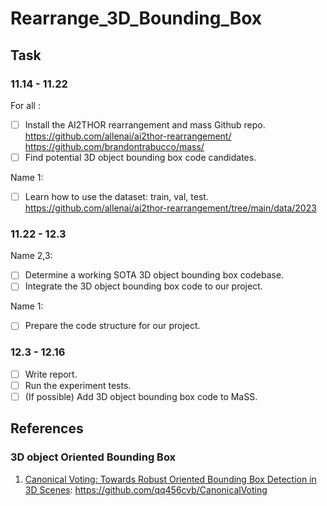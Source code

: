 # Rearrange_3D_Bounding_Box

## Task
### 11.14 - 11.22
For all :
- [ ] Install the AI2THOR rearrangement and mass Github repo.
        https://github.com/allenai/ai2thor-rearrangement/
        https://github.com/brandontrabucco/mass/
- [ ] Find potential 3D object bounding box code candidates.

Name 1: 
- [ ] Learn how to use the dataset: train, val, test. https://github.com/allenai/ai2thor-rearrangement/tree/main/data/2023

### 11.22 - 12.3
Name 2,3: 
- [ ] Determine a working SOTA 3D object bounding box codebase.
- [ ] Integrate the 3D object bounding box code to our project.

Name 1:
- [ ] Prepare the code structure for our project.

### 12.3 - 12.16
- [ ] Write report.
- [ ] Run the experiment tests.
- [ ] (If possible) Add 3D object bounding box code to MaSS.

## References
### 3D object Oriented Bounding Box
1. [Canonical Voting: Towards Robust Oriented Bounding Box Detection
in 3D Scenes](https://arxiv.org/pdf/2011.12001.pdf): https://github.com/qq456cvb/CanonicalVoting

